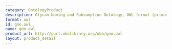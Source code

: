 ```yaml
---
category: OntologyProduct
description: Glycan Naming and Subsumption Ontology, OWL format (primary)
format: owl
id: gno.owl
name: gno.owl
product_url: http://purl.obolibrary.org/obo/gno.owl
layout: product_detail
---
```


